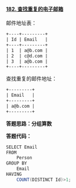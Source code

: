 #### [182. 查找重复的电子邮箱](https://leetcode-cn.com/problems/duplicate-emails/)

邮件地址表：

```html
+----+---------+
| Id | Email   |
+----+---------+
| 1  | a@b.com |
| 2  | c@d.com |
| 3  | a@b.com |
+----+---------+
```

查找重复的邮件地址：

```html
+---------+
| Email   |
+---------+
| a@b.com |
+---------+
```



**答题思路：分组算数**



**答题代码：**

```java
SELECT Email
FROM 
    Person
GROUP BY 
    Email
HAVING 
    COUNT(DISTINCT Id)>1;
```

